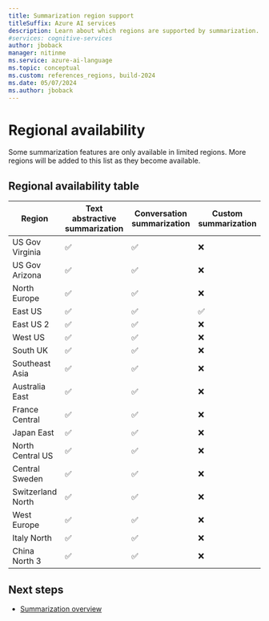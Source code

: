 ```yaml
---
title: Summarization region support
titleSuffix: Azure AI services
description: Learn about which regions are supported by summarization.
#services: cognitive-services
author: jboback
manager: nitinme
ms.service: azure-ai-language
ms.topic: conceptual
ms.custom: references_regions, build-2024
ms.date: 05/07/2024
ms.author: jboback
---
```


# Regional availability

Some summarization features are only available in limited regions. More regions will be added to this list as they become available.

## Regional availability table

|Region            |Text abstractive summarization    |Conversation summarization                     |Custom summarization|
|------------------|----------------------------------|-----------------------------------------------|--------------------|
|US Gov Virginia   |&#9989;                           |&#9989;                                        |&#10060;            |
|US Gov Arizona    |&#9989;                           |&#9989;                                        |&#10060;            |
|North Europe      |&#9989;                           |&#9989;                                        |&#10060;            |
|East US           |&#9989;                           |&#9989;                                        |&#9989;             |
|East US 2         |&#9989;                           |&#9989;                                        |&#10060;            |
|West US           |&#9989;                           |&#9989;                                        |&#10060;            |
|South UK          |&#9989;                           |&#9989;                                        |&#10060;            |
|Southeast Asia    |&#9989;                           |&#9989;                                        |&#10060;            |
|Australia East    |&#9989;                           |&#9989;                                        |&#10060;            |
|France Central    |&#9989;                           |&#9989;                                        |&#10060;            |
|Japan East        |&#9989;                           |&#9989;                                        |&#10060;            |
|North Central US  |&#9989;                           |&#9989;                                        |&#10060;            |
|Central Sweden    |&#9989;                           |&#9989;                                        |&#10060;            |
|Switzerland North |&#9989;                           |&#9989;                                        |&#10060;            |
|West Europe       |&#9989;                           |&#9989;                                        |&#10060;            |
|Italy North       |&#9989;                           |&#9989;                                        |&#10060;            |
|China North 3     |&#9989;                           |&#9989;                                        |&#10060;            |

## Next steps

* [Summarization overview](overview.md)
